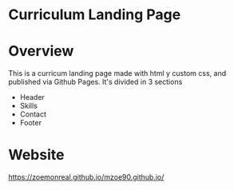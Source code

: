 # Curriculum Landing Page


# Overview
This is a curricum landing page made with html y custom css, and published via Github Pages. It's divided in 3 sections
* Header 
* Skills 
* Contact
* Footer


# Website 
https://zoemonreal.github.io/mzoe90.github.io/





